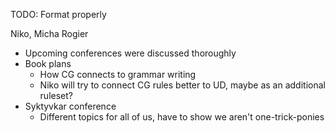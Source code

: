 TODO: Format properly

Niko, Micha Rogier

- Upcoming conferences were discussed thoroughly
- Book plans
    - How CG connects to grammar writing
    - Niko will try to connect CG rules better to UD, maybe as an additional ruleset?
- Syktyvkar conference
    - Different topics for all of us, have to show we aren't one-trick-ponies

